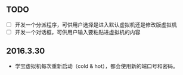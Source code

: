 ## TODO
- [ ] 开发一个分派程序，可供用户选择是进入默认虚拟机还是修改版虚拟机
- [ ] 开发一个对话框，可供用户输入要粘贴进虚拟机的内容

## 2016.3.30
- 学宝虚拟机每次重新启动（cold & hot），都会使用新的端口号和密码。

